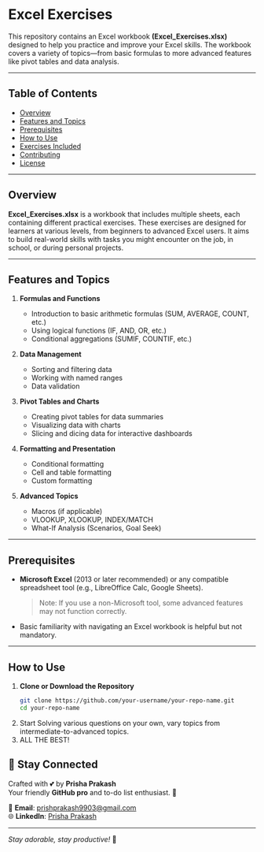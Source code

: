 # Excel Exercises

This repository contains an Excel workbook **(Excel_Exercises.xlsx)** designed to help you practice and improve your Excel skills. The workbook covers a variety of topics—from basic formulas to more advanced features like pivot tables and data analysis.

---

## Table of Contents

- [Overview](#overview)
- [Features and Topics](#features-and-topics)
- [Prerequisites](#prerequisites)
- [How to Use](#how-to-use)
- [Exercises Included](#exercises-included)
- [Contributing](#contributing)
- [License](#license)

---

## Overview

**Excel_Exercises.xlsx** is a workbook that includes multiple sheets, each containing different practical exercises. These exercises are designed for learners at various levels, from beginners to advanced Excel users. It aims to build real-world skills with tasks you might encounter on the job, in school, or during personal projects.

---

## Features and Topics

1. **Formulas and Functions**  
   - Introduction to basic arithmetic formulas (SUM, AVERAGE, COUNT, etc.)  
   - Using logical functions (IF, AND, OR, etc.)  
   - Conditional aggregations (SUMIF, COUNTIF, etc.)

2. **Data Management**  
   - Sorting and filtering data  
   - Working with named ranges  
   - Data validation

3. **Pivot Tables and Charts**  
   - Creating pivot tables for data summaries  
   - Visualizing data with charts  
   - Slicing and dicing data for interactive dashboards

4. **Formatting and Presentation**  
   - Conditional formatting  
   - Cell and table formatting  
   - Custom formatting

5. **Advanced Topics**  
   - Macros (if applicable)  
   - VLOOKUP, XLOOKUP, INDEX/MATCH  
   - What-If Analysis (Scenarios, Goal Seek)

---

## Prerequisites

- **Microsoft Excel** (2013 or later recommended) or any compatible spreadsheet tool (e.g., LibreOffice Calc, Google Sheets).  
  > Note: If you use a non-Microsoft tool, some advanced features may not function correctly.
  
- Basic familiarity with navigating an Excel workbook is helpful but not mandatory.

---

## How to Use

1. **Clone or Download the Repository**  
   ```bash
   git clone https://github.com/your-username/your-repo-name.git
   cd your-repo-name
   ```
2. Start Solving various questions on your own, vary topics from intermediate-to-advanced topics.
3.  ALL THE BEST!

## 🌈 Stay Connected  

Crafted with 💕 by **Prisha Prakash**  
Your friendly **GitHub pro** and to-do list enthusiast. 🐾  

📧 **Email**: [prishprakash9903@gmail.com](mailto:prishprakash9903@gmail.com)  
🌐 **LinkedIn**: [Prisha Prakash](https://www.linkedin.com/in/prisha-prakash-950816297)  

---

*Stay adorable, stay productive!* 💖
